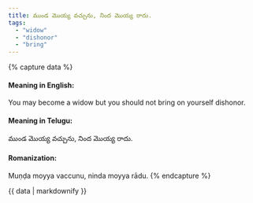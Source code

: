 ```yaml
---
title: ముండ మొయ్య వచ్చును, నింద మొయ్య రాదు.
tags:
  - "widow"
  - "dishonor"
  - "bring"
---
```


{% capture data %}
#### Meaning in English:
You may become a widow but you should not bring on yourself dishonor.

#### Meaning in Telugu:
ముండ మొయ్య వచ్చును, నింద మొయ్య రాదు.

#### Romanization:
Muṇḍa moyya vaccunu, ninda moyya rādu.
{% endcapture %}

{{ data | markdownify }}

